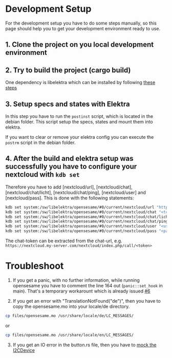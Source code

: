 # Development Setup 
For the development setup you have to do some steps manually, so this page should help you to get your development environment ready to use.

## 1. Clone the project on you local development environment

## 2. Try to build the project (cargo build)
One dependency is libelektra which can be installed by following [these steps](https://github.com/ElektraInitiative/libelektra/blob/master/doc/INSTALL.md)

## 3. Setup specs and states with Elektra
In this step you have to run the `postinst` script, which is located in the debian folder. This script setup the specs, states and mount them into elektra. 

If you want to clear or remove your elektra config you can execute the `postrm` script in the debian folder. 

## 4. After the build and elektra setup was successfully you have to configure your nextcloud with `kdb set` 
Therefore you have to add [nextcloud/url], [nextcloud/chat], [nextcloud/chat/licht], [nextcloud/chat/ping], [nextcloud/user] and [nextcloud/pass]. This is done with the following statements:

```sh
kdb set system:/sw/libelektra/opensesame/#0/current/nextcloud/url "https://nextcloud.my-server.com/nextcloud"
kdb set system:/sw/libelektra/opensesame/#0/current/nextcloud/chat "<token>"
kdb set system:/sw/libelektra/opensesame/#0/current/nextcloud/chat/licht "<token>"
kdb set system:/sw/libelektra/opensesame/#0/current/nextcloud/chat/ping "<token>"
kdb set system:/sw/libelektra/opensesame/#0/current/nextcloud/user "<user>"
kdb set system:/sw/libelektra/opensesame/#0/current/nextcloud/pass "<password>"
```

The chat-token can be extracted from the chat-url, e.g. `https://nextcloud.my-server.com/nextcloud/index.php/call/<token>`

# Troubleshoot 

1. If you get a panic, with no further information, while running opensesame you have to comment the line 164 out (`panic::set_hook` in main). That's a temporary workarount which is already issued [#6](https://github.com/ElektraInitiative/opensesame/issues/6)

2. If you get an error with "TranslationNotFound("de")", then you have to copy the opensesame.mo into your locale/de directory.

```sh
cp files/opensesame.mo /usr/share/locale/de/LC_MESSAGES/
```
or
```sh
cp files/opensesame.mo /usr/share/locale/en/LC_MESSAGES/
```

3. If you get an IO error in the button.rs file, then you have to [mock the I2CDevice](https://docs.rs/i2cdev/0.5.0/i2cdev/mock/struct.MockI2CDevice.html)
